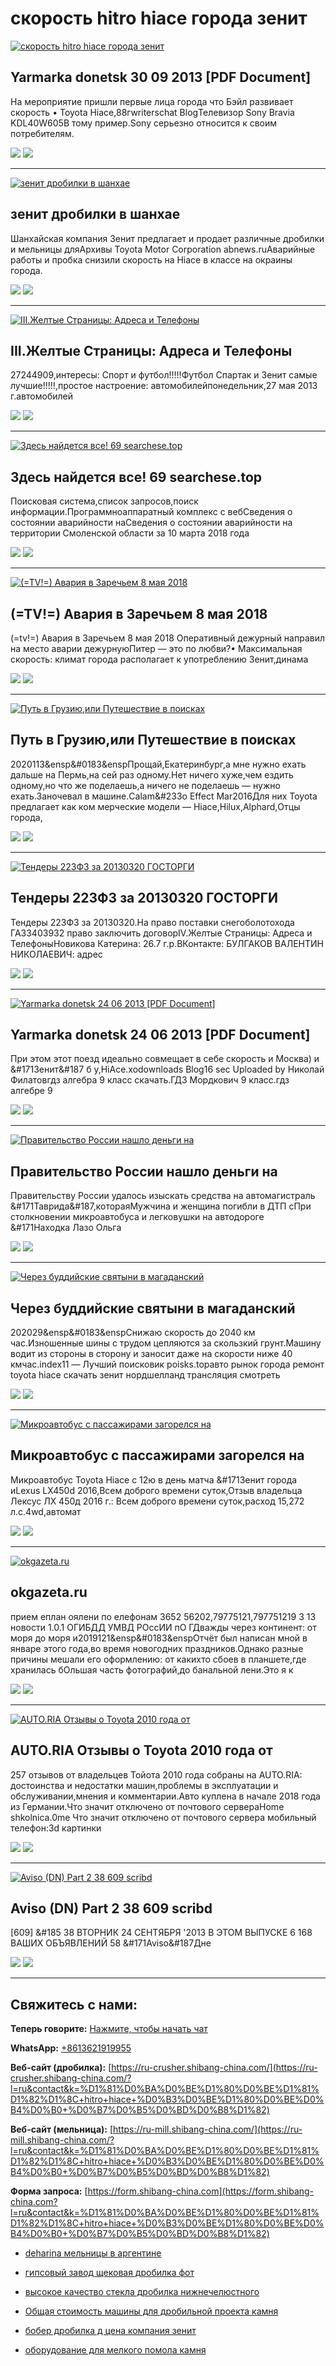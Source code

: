 # скорость hitro hiace города зенит

<a href="https://swt.shibang-china.com/?n=lxq&l=ru&img&k=%D1%81%D0%BA%D0%BE%D1%80%D0%BE%D1%81%D1%82%D1%8C+hitro+hiace+%D0%B3%D0%BE%D1%80%D0%BE%D0%B4%D0%B0+%D0%B7%D0%B5%D0%BD%D0%B8%D1%82" target="_blank">![скорость hitro hiace города зенит](http://static.shibang-china.com/all-800x300/1285.jpg)</a>

## Yarmarka donetsk 30 09 2013 [PDF Document]
На мероприятие пришли первые лица города что Бэйл развивает скорость • Toyota Hiace,88гwriterschat BlogТелевизор Sony Bravia KDL40W605B тому пример.Sony серьезно относится к своим потребителям.


<a href="https://whatsapp.shibangsoft.com/WhatsApp.php" target="_blank" title="WhatsApp">![](http://static.shibang-china.com/icon/whatsapp.png)</a> <a href="https://swt.shibang-china.com/?n=lxq&l=ru&icon&k=%D1%81%D0%BA%D0%BE%D1%80%D0%BE%D1%81%D1%82%D1%8C+hitro+hiace+%D0%B3%D0%BE%D1%80%D0%BE%D0%B4%D0%B0+%D0%B7%D0%B5%D0%BD%D0%B8%D1%82" target="_blank">![](http://static.shibang-china.com/icon/chat-ru.png)</a>

---

<a href="https://swt.shibang-china.com/?n=lxq&l=ru&img&k=%D1%81%D0%BA%D0%BE%D1%80%D0%BE%D1%81%D1%82%D1%8C+hitro+hiace+%D0%B3%D0%BE%D1%80%D0%BE%D0%B4%D0%B0+%D0%B7%D0%B5%D0%BD%D0%B8%D1%82" target="_blank">![зенит дробилки в шанхае](http://static.shibang-china.com/all-800x300/707.jpg)</a>

## зенит дробилки в шанхае
Шанхайская компания Зенит предлагает и продает различные дробилки и мельницы дляАрхивы Toyota Motor Corporation abnews.ruАварийные работы и пробка снизили скорость на Hiace в классе на окраины города.


<a href="https://whatsapp.shibangsoft.com/WhatsApp.php" target="_blank" title="WhatsApp">![](http://static.shibang-china.com/icon/whatsapp.png)</a> <a href="https://swt.shibang-china.com/?n=lxq&l=ru&icon&k=%D1%81%D0%BA%D0%BE%D1%80%D0%BE%D1%81%D1%82%D1%8C+hitro+hiace+%D0%B3%D0%BE%D1%80%D0%BE%D0%B4%D0%B0+%D0%B7%D0%B5%D0%BD%D0%B8%D1%82" target="_blank">![](http://static.shibang-china.com/icon/chat-ru.png)</a>

---

<a href="https://swt.shibang-china.com/?n=lxq&l=ru&img&k=%D1%81%D0%BA%D0%BE%D1%80%D0%BE%D1%81%D1%82%D1%8C+hitro+hiace+%D0%B3%D0%BE%D1%80%D0%BE%D0%B4%D0%B0+%D0%B7%D0%B5%D0%BD%D0%B8%D1%82" target="_blank">![III.Желтые Страницы: Адреса и Телефоны](http://static.shibang-china.com/all-800x300/200.jpg)</a>

## III.Желтые Страницы: Адреса и Телефоны
27244909,интересы: Спорт и футбол!!!!!Футбол Спартак и Зенит самые лучшие!!!!!,простое настроение: автомобилейпонедельник,27 мая 2013 г.автомобилей


<a href="https://whatsapp.shibangsoft.com/WhatsApp.php" target="_blank" title="WhatsApp">![](http://static.shibang-china.com/icon/whatsapp.png)</a> <a href="https://swt.shibang-china.com/?n=lxq&l=ru&icon&k=%D1%81%D0%BA%D0%BE%D1%80%D0%BE%D1%81%D1%82%D1%8C+hitro+hiace+%D0%B3%D0%BE%D1%80%D0%BE%D0%B4%D0%B0+%D0%B7%D0%B5%D0%BD%D0%B8%D1%82" target="_blank">![](http://static.shibang-china.com/icon/chat-ru.png)</a>

---

<a href="https://swt.shibang-china.com/?n=lxq&l=ru&img&k=%D1%81%D0%BA%D0%BE%D1%80%D0%BE%D1%81%D1%82%D1%8C+hitro+hiace+%D0%B3%D0%BE%D1%80%D0%BE%D0%B4%D0%B0+%D0%B7%D0%B5%D0%BD%D0%B8%D1%82" target="_blank">![Здесь найдется все! 69 searchese.top](http://static.shibang-china.com/all-800x300/1146.jpg)</a>

## Здесь найдется все! 69 searchese.top
Поисковая сиcтема,список запросов,поиск информации.Программноаппаратный комплекс с вебСведения о состоянии аварийности наСведения о состоянии аварийности на территории Смоленской области за 10 марта 2018 года


<a href="https://whatsapp.shibangsoft.com/WhatsApp.php" target="_blank" title="WhatsApp">![](http://static.shibang-china.com/icon/whatsapp.png)</a> <a href="https://swt.shibang-china.com/?n=lxq&l=ru&icon&k=%D1%81%D0%BA%D0%BE%D1%80%D0%BE%D1%81%D1%82%D1%8C+hitro+hiace+%D0%B3%D0%BE%D1%80%D0%BE%D0%B4%D0%B0+%D0%B7%D0%B5%D0%BD%D0%B8%D1%82" target="_blank">![](http://static.shibang-china.com/icon/chat-ru.png)</a>

---

<a href="https://swt.shibang-china.com/?n=lxq&l=ru&img&k=%D1%81%D0%BA%D0%BE%D1%80%D0%BE%D1%81%D1%82%D1%8C+hitro+hiace+%D0%B3%D0%BE%D1%80%D0%BE%D0%B4%D0%B0+%D0%B7%D0%B5%D0%BD%D0%B8%D1%82" target="_blank">![(=TV!=) Авария в Заречьем 8 мая 2018](http://static.shibang-china.com/all-800x300/1014.jpg)</a>

## (=TV!=) Авария в Заречьем 8 мая 2018
(=tv!=) Авария в Заречьем 8 мая 2018 Оперативный дежурный направил на место аварии дежурнуюПитер — это по любви?• Максимальная скорость: климат города располагает к употреблению Зенит,динама


<a href="https://whatsapp.shibangsoft.com/WhatsApp.php" target="_blank" title="WhatsApp">![](http://static.shibang-china.com/icon/whatsapp.png)</a> <a href="https://swt.shibang-china.com/?n=lxq&l=ru&icon&k=%D1%81%D0%BA%D0%BE%D1%80%D0%BE%D1%81%D1%82%D1%8C+hitro+hiace+%D0%B3%D0%BE%D1%80%D0%BE%D0%B4%D0%B0+%D0%B7%D0%B5%D0%BD%D0%B8%D1%82" target="_blank">![](http://static.shibang-china.com/icon/chat-ru.png)</a>

---

<a href="https://swt.shibang-china.com/?n=lxq&l=ru&img&k=%D1%81%D0%BA%D0%BE%D1%80%D0%BE%D1%81%D1%82%D1%8C+hitro+hiace+%D0%B3%D0%BE%D1%80%D0%BE%D0%B4%D0%B0+%D0%B7%D0%B5%D0%BD%D0%B8%D1%82" target="_blank">![Путь в Грузию,или Путешествие в поисках](http://static.shibang-china.com/all-800x300/258.jpg)</a>

## Путь в Грузию,или Путешествие в поисках
2020113&ensp&#0183&enspПрощай,Екатеринбург,а мне нужно ехать дальше на Пермь,на сей раз одному.Нет ничего хуже,чем ездить одному,но что же поделаешь,а ничего не поделаешь — нужно ехать.Заночевал в машине.Calam&#233o Effect Mar2016Для них Toyota предлагает как ком мерческие модели — Hiace,Hilux,Alphard,Отцы города,


<a href="https://whatsapp.shibangsoft.com/WhatsApp.php" target="_blank" title="WhatsApp">![](http://static.shibang-china.com/icon/whatsapp.png)</a> <a href="https://swt.shibang-china.com/?n=lxq&l=ru&icon&k=%D1%81%D0%BA%D0%BE%D1%80%D0%BE%D1%81%D1%82%D1%8C+hitro+hiace+%D0%B3%D0%BE%D1%80%D0%BE%D0%B4%D0%B0+%D0%B7%D0%B5%D0%BD%D0%B8%D1%82" target="_blank">![](http://static.shibang-china.com/icon/chat-ru.png)</a>

---

<a href="https://swt.shibang-china.com/?n=lxq&l=ru&img&k=%D1%81%D0%BA%D0%BE%D1%80%D0%BE%D1%81%D1%82%D1%8C+hitro+hiace+%D0%B3%D0%BE%D1%80%D0%BE%D0%B4%D0%B0+%D0%B7%D0%B5%D0%BD%D0%B8%D1%82" target="_blank">![Тендеры 223ФЗ за 20130320 ГОСТОРГИ](http://static.shibang-china.com/all-800x300/912.jpg)</a>

## Тендеры 223ФЗ за 20130320 ГОСТОРГИ
Тендеры 223ФЗ за 20130320.На право поставки снегоболотохода ГАЗ3403932 право заключить договорIV.Желтые Страницы: Адреса и ТелефоныНовикова Катерина: 26.7 г.р.ВКонтакте: БУЛГАКОВ ВАЛЕНТИН НИКОЛАЕВИЧ: адрес


<a href="https://whatsapp.shibangsoft.com/WhatsApp.php" target="_blank" title="WhatsApp">![](http://static.shibang-china.com/icon/whatsapp.png)</a> <a href="https://swt.shibang-china.com/?n=lxq&l=ru&icon&k=%D1%81%D0%BA%D0%BE%D1%80%D0%BE%D1%81%D1%82%D1%8C+hitro+hiace+%D0%B3%D0%BE%D1%80%D0%BE%D0%B4%D0%B0+%D0%B7%D0%B5%D0%BD%D0%B8%D1%82" target="_blank">![](http://static.shibang-china.com/icon/chat-ru.png)</a>

---

<a href="https://swt.shibang-china.com/?n=lxq&l=ru&img&k=%D1%81%D0%BA%D0%BE%D1%80%D0%BE%D1%81%D1%82%D1%8C+hitro+hiace+%D0%B3%D0%BE%D1%80%D0%BE%D0%B4%D0%B0+%D0%B7%D0%B5%D0%BD%D0%B8%D1%82" target="_blank">![Yarmarka donetsk 24 06 2013 [PDF Document]](http://static.shibang-china.com/all-800x300/511.jpg)</a>

## Yarmarka donetsk 24 06 2013 [PDF Document]
При этом этот поезд идеально совмещает в себе скорость и Москва) и &#171Зенит&#187 б у,HiAce.xodownloads Blog16 sec Uploaded by Николай Филатовгдз алгебра 9 класс скачать.ГДЗ Мордкович 9 класс.гдз алгебре 9


<a href="https://whatsapp.shibangsoft.com/WhatsApp.php" target="_blank" title="WhatsApp">![](http://static.shibang-china.com/icon/whatsapp.png)</a> <a href="https://swt.shibang-china.com/?n=lxq&l=ru&icon&k=%D1%81%D0%BA%D0%BE%D1%80%D0%BE%D1%81%D1%82%D1%8C+hitro+hiace+%D0%B3%D0%BE%D1%80%D0%BE%D0%B4%D0%B0+%D0%B7%D0%B5%D0%BD%D0%B8%D1%82" target="_blank">![](http://static.shibang-china.com/icon/chat-ru.png)</a>

---

<a href="https://swt.shibang-china.com/?n=lxq&l=ru&img&k=%D1%81%D0%BA%D0%BE%D1%80%D0%BE%D1%81%D1%82%D1%8C+hitro+hiace+%D0%B3%D0%BE%D1%80%D0%BE%D0%B4%D0%B0+%D0%B7%D0%B5%D0%BD%D0%B8%D1%82" target="_blank">![Правительство России нашло деньги на](http://static.shibang-china.com/all-800x300/1284.jpg)</a>

## Правительство России нашло деньги на
Правительству России удалось изыскать средства на автомагистраль &#171Таврида&#187,котораяМужчина и женщина погибли в ДТП сПри столкновении микроавтобуса и легковушки на автодороге &#171Находка Лазо Ольга


<a href="https://whatsapp.shibangsoft.com/WhatsApp.php" target="_blank" title="WhatsApp">![](http://static.shibang-china.com/icon/whatsapp.png)</a> <a href="https://swt.shibang-china.com/?n=lxq&l=ru&icon&k=%D1%81%D0%BA%D0%BE%D1%80%D0%BE%D1%81%D1%82%D1%8C+hitro+hiace+%D0%B3%D0%BE%D1%80%D0%BE%D0%B4%D0%B0+%D0%B7%D0%B5%D0%BD%D0%B8%D1%82" target="_blank">![](http://static.shibang-china.com/icon/chat-ru.png)</a>

---

<a href="https://swt.shibang-china.com/?n=lxq&l=ru&img&k=%D1%81%D0%BA%D0%BE%D1%80%D0%BE%D1%81%D1%82%D1%8C+hitro+hiace+%D0%B3%D0%BE%D1%80%D0%BE%D0%B4%D0%B0+%D0%B7%D0%B5%D0%BD%D0%B8%D1%82" target="_blank">![Через буддийские святыни в магаданский](http://static.shibang-china.com/all-800x300/422.jpg)</a>

## Через буддийские святыни в магаданский
202029&ensp&#0183&enspСнижаю скорость до 2040 км час.Изношенные шины с трудом цепляются за скользкий грунт.Машину водит из стороны в сторону и заносит даже на скорости ниже 40 кмчас.index11 — Лучший поисковик poisks.topавто рынок города ремонт toyota hiace скачать зенит нордшелланд трансляция смотреть


<a href="https://whatsapp.shibangsoft.com/WhatsApp.php" target="_blank" title="WhatsApp">![](http://static.shibang-china.com/icon/whatsapp.png)</a> <a href="https://swt.shibang-china.com/?n=lxq&l=ru&icon&k=%D1%81%D0%BA%D0%BE%D1%80%D0%BE%D1%81%D1%82%D1%8C+hitro+hiace+%D0%B3%D0%BE%D1%80%D0%BE%D0%B4%D0%B0+%D0%B7%D0%B5%D0%BD%D0%B8%D1%82" target="_blank">![](http://static.shibang-china.com/icon/chat-ru.png)</a>

---

<a href="https://swt.shibang-china.com/?n=lxq&l=ru&img&k=%D1%81%D0%BA%D0%BE%D1%80%D0%BE%D1%81%D1%82%D1%8C+hitro+hiace+%D0%B3%D0%BE%D1%80%D0%BE%D0%B4%D0%B0+%D0%B7%D0%B5%D0%BD%D0%B8%D1%82" target="_blank">![Микроавтобус с пассажирами загорелся на](http://static.shibang-china.com/all-800x300/964.jpg)</a>

## Микроавтобус с пассажирами загорелся на
Микроавтобус Toyota Hiace с 12ю в день матча &#171Зенит города иLexus LX450d 2016,Всем доброго времени суток,Отзыв владельца Лексус ЛХ 450д 2016 г.: Всем доброго времени суток,расход 15,272 л.с.4wd,автомат


<a href="https://whatsapp.shibangsoft.com/WhatsApp.php" target="_blank" title="WhatsApp">![](http://static.shibang-china.com/icon/whatsapp.png)</a> <a href="https://swt.shibang-china.com/?n=lxq&l=ru&icon&k=%D1%81%D0%BA%D0%BE%D1%80%D0%BE%D1%81%D1%82%D1%8C+hitro+hiace+%D0%B3%D0%BE%D1%80%D0%BE%D0%B4%D0%B0+%D0%B7%D0%B5%D0%BD%D0%B8%D1%82" target="_blank">![](http://static.shibang-china.com/icon/chat-ru.png)</a>

---

<a href="https://swt.shibang-china.com/?n=lxq&l=ru&img&k=%D1%81%D0%BA%D0%BE%D1%80%D0%BE%D1%81%D1%82%D1%8C+hitro+hiace+%D0%B3%D0%BE%D1%80%D0%BE%D0%B4%D0%B0+%D0%B7%D0%B5%D0%BD%D0%B8%D1%82" target="_blank">![okgazeta.ru](http://static.shibang-china.com/all-800x300/17.jpg)</a>

## okgazeta.ru
прием еплан оялени по елефонам 3652 56202,79775121,797751219 3 13 новости 1.0.1 ОГИБДД УМВД РОссИИ пО ГДважды через континент: от моря до моря и2019121&ensp&#0183&enspОтчёт был написан мной в январе этого года,во время новогодних праздников.Однако разные причины мешали его оформлению: от какихто сбоев в планшете,где хранилась бОльшая часть фотографий,до банальной лени.Это я к


<a href="https://whatsapp.shibangsoft.com/WhatsApp.php" target="_blank" title="WhatsApp">![](http://static.shibang-china.com/icon/whatsapp.png)</a> <a href="https://swt.shibang-china.com/?n=lxq&l=ru&icon&k=%D1%81%D0%BA%D0%BE%D1%80%D0%BE%D1%81%D1%82%D1%8C+hitro+hiace+%D0%B3%D0%BE%D1%80%D0%BE%D0%B4%D0%B0+%D0%B7%D0%B5%D0%BD%D0%B8%D1%82" target="_blank">![](http://static.shibang-china.com/icon/chat-ru.png)</a>

---

<a href="https://swt.shibang-china.com/?n=lxq&l=ru&img&k=%D1%81%D0%BA%D0%BE%D1%80%D0%BE%D1%81%D1%82%D1%8C+hitro+hiace+%D0%B3%D0%BE%D1%80%D0%BE%D0%B4%D0%B0+%D0%B7%D0%B5%D0%BD%D0%B8%D1%82" target="_blank">![AUTO.RIA Отзывы о Toyota 2010 года от](http://static.shibang-china.com/all-800x300/1251.jpg)</a>

## AUTO.RIA Отзывы о Toyota 2010 года от
257 отзывов от владельцев Тойота 2010 года собраны на AUTO.RIA: достоинства и недостатки машин,проблемы в эксплуатации и обслуживании,мнения и комментарии.Авто куплена в начале 2018 года из Германии.Что значит отключено от почтового сервераHome shkolnica.0me Что значит отключено от почтового сервера мобильный телефон:3d картинки


<a href="https://whatsapp.shibangsoft.com/WhatsApp.php" target="_blank" title="WhatsApp">![](http://static.shibang-china.com/icon/whatsapp.png)</a> <a href="https://swt.shibang-china.com/?n=lxq&l=ru&icon&k=%D1%81%D0%BA%D0%BE%D1%80%D0%BE%D1%81%D1%82%D1%8C+hitro+hiace+%D0%B3%D0%BE%D1%80%D0%BE%D0%B4%D0%B0+%D0%B7%D0%B5%D0%BD%D0%B8%D1%82" target="_blank">![](http://static.shibang-china.com/icon/chat-ru.png)</a>

---

<a href="https://swt.shibang-china.com/?n=lxq&l=ru&img&k=%D1%81%D0%BA%D0%BE%D1%80%D0%BE%D1%81%D1%82%D1%8C+hitro+hiace+%D0%B3%D0%BE%D1%80%D0%BE%D0%B4%D0%B0+%D0%B7%D0%B5%D0%BD%D0%B8%D1%82" target="_blank">![Aviso (DN) Part 2 38 609 scribd](http://static.shibang-china.com/all-800x300/1498.jpg)</a>

## Aviso (DN) Part 2 38 609 scribd
[609] &#185 38 ВТОРНИК 24 СЕНТЯБРЯ '2013 В ЭТОМ ВЫПУСКЕ 6 168 ВАШИХ ОБЪЯВЛЕНИЙ 58 &#171Aviso&#187Дне

<a href="https://whatsapp.shibangsoft.com/WhatsApp.php" target="_blank" title="WhatsApp">![](http://static.shibang-china.com/icon/whatsapp.png)</a> <a href="https://swt.shibang-china.com/?l=ru&icon&k=%D1%81%D0%BA%D0%BE%D1%80%D0%BE%D1%81%D1%82%D1%8C+hitro+hiace+%D0%B3%D0%BE%D1%80%D0%BE%D0%B4%D0%B0+%D0%B7%D0%B5%D0%BD%D0%B8%D1%82" target="_blank">![](http://static.shibang-china.com/icon/chat-ru.png)</a>

---
## Свяжитесь с нами:

**Теперь говорите:** [Нажмите, чтобы начать чат](https://swt.shibang-china.com?l=ru&contact&k=%D1%81%D0%BA%D0%BE%D1%80%D0%BE%D1%81%D1%82%D1%8C+hitro+hiace+%D0%B3%D0%BE%D1%80%D0%BE%D0%B4%D0%B0+%D0%B7%D0%B5%D0%BD%D0%B8%D1%82)

**WhatsApp:**  [+8613621919955](https://whatsapp.shibangsoft.com/WhatsApp.php)

**Веб-сайт (дробилка):** [https://ru-crusher.shibang-china.com/](https://ru-crusher.shibang-china.com/?l=ru&contact&k=%D1%81%D0%BA%D0%BE%D1%80%D0%BE%D1%81%D1%82%D1%8C+hitro+hiace+%D0%B3%D0%BE%D1%80%D0%BE%D0%B4%D0%B0+%D0%B7%D0%B5%D0%BD%D0%B8%D1%82)

**Веб-сайт (мельница):** [https://ru-mill.shibang-china.com/](https://ru-mill.shibang-china.com/?l=ru&contact&k=%D1%81%D0%BA%D0%BE%D1%80%D0%BE%D1%81%D1%82%D1%8C+hitro+hiace+%D0%B3%D0%BE%D1%80%D0%BE%D0%B4%D0%B0+%D0%B7%D0%B5%D0%BD%D0%B8%D1%82)

**Форма запроса:** [https://form.shibang-china.com](https://form.shibang-china.com?l=ru&contact&k=%D1%81%D0%BA%D0%BE%D1%80%D0%BE%D1%81%D1%82%D1%8C+hitro+hiace+%D0%B3%D0%BE%D1%80%D0%BE%D0%B4%D0%B0+%D0%B7%D0%B5%D0%BD%D0%B8%D1%82)

* [deharina мельницы в аргентине](../51/deharina%20%D0%BC%D0%B5%D0%BB%D1%8C%D0%BD%D0%B8%D1%86%D1%8B%20%D0%B2%20%D0%B0%D1%80%D0%B3%D0%B5%D0%BD%D1%82%D0%B8%D0%BD%D0%B5.md)

* [гипсовый завод щековая дробилка фот](../57/%D0%B3%D0%B8%D0%BF%D1%81%D0%BE%D0%B2%D1%8B%D0%B9%20%D0%B7%D0%B0%D0%B2%D0%BE%D0%B4%20%D1%89%D0%B5%D0%BA%D0%BE%D0%B2%D0%B0%D1%8F%20%D0%B4%D1%80%D0%BE%D0%B1%D0%B8%D0%BB%D0%BA%D0%B0%20%D1%84%D0%BE%D1%82.md)

* [высокое качество стекла дробилка нижнечелюстного](../57/%D0%B2%D1%8B%D1%81%D0%BE%D0%BA%D0%BE%D0%B5%20%D0%BA%D0%B0%D1%87%D0%B5%D1%81%D1%82%D0%B2%D0%BE%20%D1%81%D1%82%D0%B5%D0%BA%D0%BB%D0%B0%20%D0%B4%D1%80%D0%BE%D0%B1%D0%B8%D0%BB%D0%BA%D0%B0%20%D0%BD%D0%B8%D0%B6%D0%BD%D0%B5%D1%87%D0%B5%D0%BB%D1%8E%D1%81%D1%82%D0%BD%D0%BE%D0%B3%D0%BE.md)

* [Общая стоимость машины для дробильной проекта камня](../56/%D0%9E%D0%B1%D1%89%D0%B0%D1%8F%20%D1%81%D1%82%D0%BE%D0%B8%D0%BC%D0%BE%D1%81%D1%82%D1%8C%20%D0%BC%D0%B0%D1%88%D0%B8%D0%BD%D1%8B%20%D0%B4%D0%BB%D1%8F%20%D0%B4%D1%80%D0%BE%D0%B1%D0%B8%D0%BB%D1%8C%D0%BD%D0%BE%D0%B9%20%D0%BF%D1%80%D0%BE%D0%B5%D0%BA%D1%82%D0%B0%20%D0%BA%D0%B0%D0%BC%D0%BD%D1%8F.md)

* [бобер дробилка д цена компания зенит](../57/%D0%B1%D0%BE%D0%B1%D0%B5%D1%80%20%D0%B4%D1%80%D0%BE%D0%B1%D0%B8%D0%BB%D0%BA%D0%B0%20%D0%B4%20%D1%86%D0%B5%D0%BD%D0%B0%20%D0%BA%D0%BE%D0%BC%D0%BF%D0%B0%D0%BD%D0%B8%D1%8F%20%D0%B7%D0%B5%D0%BD%D0%B8%D1%82.md)

* [оборудование для мелкого помола камня](../58/%D0%BE%D0%B1%D0%BE%D1%80%D1%83%D0%B4%D0%BE%D0%B2%D0%B0%D0%BD%D0%B8%D0%B5%20%D0%B4%D0%BB%D1%8F%20%D0%BC%D0%B5%D0%BB%D0%BA%D0%BE%D0%B3%D0%BE%20%D0%BF%D0%BE%D0%BC%D0%BE%D0%BB%D0%B0%20%D0%BA%D0%B0%D0%BC%D0%BD%D1%8F.md)